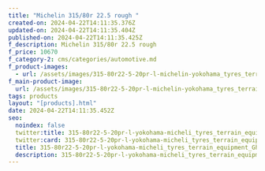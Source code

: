 ```yaml
---
title: "Michelin 315/80r 22.5 rough "
created-on: 2024-04-22T14:11:35.376Z
updated-on: 2024-04-22T14:11:35.404Z
published-on: 2024-04-22T14:11:35.425Z
f_description: Michelin 315/80r 22.5 rough
f_price: 10670
f_category-2: cms/categories/automotive.md
f_product-images:
  - url: /assets/images/315-80r22-5-20pr-l-michelin-yokohama_tyres_terrain_equipment_ghana_limited_1336x336.png
f_main-product-image:
  url: /assets/images/315-80r22-5-20pr-l-michelin-yokohama_tyres_terrain_equipment_ghana_limited_1336x336.png
tags: products
layout: "[products].html"
date: 2024-04-22T14:11:35.452Z
seo:
  noindex: false
  twitter:title: 315-80r22-5-20pr-l-yokohama-micheli_tyres_terrain_equipment_Ghana_limited_1336x336
  twitter:card: 315-80r22-5-20pr-l-yokohama-micheli_tyres_terrain_equipment_Ghana_limited_1336x336
  title: 315-80r22-5-20pr-l-yokohama-micheli_tyres_terrain_equipment_Ghana_limited_1336x336
  description: 315-80r22-5-20pr-l-yokohama-micheli_tyres_terrain_equipment_Ghana_limited_1336x336
---
```

